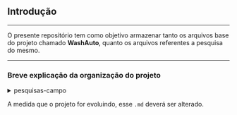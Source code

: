 ## Introdução
___
O presente repositório tem como objetivo armazenar tanto os arquivos base do projeto chamado **WashAuto**, quanto os arquivos referentes a pesquisa do mesmo.

___
### Breve explicação da organização do projeto

<details>
  <summary>pesquisas-campo</summary>
  
  Nestá pasta ficarão armazenadas todas as pesquisas feitas do projeto, tanto em formato `.csv`, quanto em `.xlsx`.
    
</details>  
  
  
A medida que o projeto for evoluindo, esse `.md` deverá ser alterado.